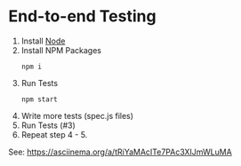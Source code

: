 # End-to-end Testing

1. Install [Node](https://nodejs.org) 
2. Install NPM Packages 
    ```
    npm i
    ```
3. Run Tests 
    ```
    npm start
    ```
4. Write more tests (spec.js files)
5. Run Tests (#3)
6. Repeat step 4 - 5.

See: https://asciinema.org/a/tRiYaMAcITe7PAc3XIJmWLuMA